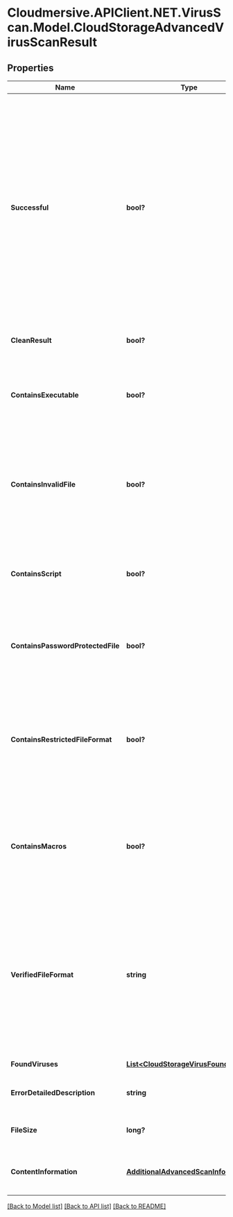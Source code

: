 # Cloudmersive.APIClient.NET.VirusScan.Model.CloudStorageAdvancedVirusScanResult
## Properties

Name | Type | Description | Notes
------------ | ------------- | ------------- | -------------
**Successful** | **bool?** | True if the operation of retrieving the file, and scanning it were successfully completed, false if the file could not be downloaded from cloud storage, or if the file could not be scanned.  Note that successful completion does not mean the file is clean; for the output of the virus scanning operation itself, use the CleanResult and FoundViruses parameters. | [optional] 
**CleanResult** | **bool?** | True if the scan contained no viruses, false otherwise | [optional] 
**ContainsExecutable** | **bool?** | True if the scan contained an executable (application code), which can be a significant risk factor | [optional] 
**ContainsInvalidFile** | **bool?** | True if the scan contained an invalid file (such as a PDF that is not a valid PDF, Word Document that is not a valid Word Document, etc.), which can be a significant risk factor | [optional] 
**ContainsScript** | **bool?** | True if the scan contained a script (such as a PHP script, Python script, etc.) which can be a significant risk factor | [optional] 
**ContainsPasswordProtectedFile** | **bool?** | True if the scan contained a password protected or encrypted file, which can be a significant risk factor | [optional] 
**ContainsRestrictedFileFormat** | **bool?** | True if the uploaded file is of a type that is not allowed based on the optional restrictFileTypes parameter, false otherwise; if restrictFileTypes is not set, this will always be false | [optional] 
**ContainsMacros** | **bool?** | True if the uploaded file contains embedded Macros of other embedded threats within the document, which can be a significant risk factor | [optional] 
**VerifiedFileFormat** | **string** | For file format verification-supported file formats, the contents-verified file format of the file.  Null indicates that the file format is not supported for contents verification.  If a Virus or Malware is found, this field will always be set to Null. | [optional] 
**FoundViruses** | [**List&lt;CloudStorageVirusFound&gt;**](CloudStorageVirusFound.md) | Array of viruses found, if any | [optional] 
**ErrorDetailedDescription** | **string** | Detailed error message if the operation was not successful | [optional] 
**FileSize** | **long?** | Size in bytes of the file that was retrieved and scanned | [optional] 
**ContentInformation** | [**AdditionalAdvancedScanInformation**](AdditionalAdvancedScanInformation.md) | Contains additional non-threat content verification information | [optional] 

[[Back to Model list]](../README.md#documentation-for-models) [[Back to API list]](../README.md#documentation-for-api-endpoints) [[Back to README]](../README.md)

